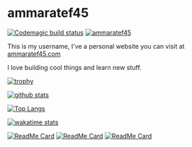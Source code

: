 # ammaratef45

[![Codemagic build status](https://api.codemagic.io/apps/5f8f8c503e7e085dff1ba90c/5f8f8c503e7e085dff1ba90b/status_badge.svg)](https://codemagic.io/apps/5f8f8c503e7e085dff1ba90c/5f8f8c503e7e085dff1ba90b/latest_build)
[![ammaratef45](https://komarev.com/ghpvc/?username=ammaratef45)](https://komarev.com/ghpvc/?username=ammaratef45)

This is my username, I've a personal website you can visit at [ammaratef45.com](http://www.ammaratef45.com)



I love building cool things and learn new stuff.

[![trophy](https://github-profile-trophy.vercel.app/?username=ammaratef45&theme=onedark)](https://github.com/ryo-ma/github-profile-trophy)

[![github stats](https://github-readme-stats.vercel.app/api?username=ammaratef45&theme=radical)](https://github.com/ammaratef45)


[![Top Langs](https://github-readme-stats.vercel.app/api/top-langs/?username=ammaratef45&theme=radical&langs_count=9&layout=compact)](https://github.com/ammaratef45)

[![wakatime stats](https://github-readme-stats.vercel.app/api/wakatime?username=ammaratef45&theme=radical)](https://github.com/anuraghazra/github-readme-stats)


[![ReadMe Card](https://github-readme-stats.vercel.app/api/pin/?username=ammaratef45&repo=dart_stack&theme=radical)](https://github.com/ammaratef45/dart_stack)
[![ReadMe Card](https://github-readme-stats.vercel.app/api/pin/?username=ammaratef45&repo=flutter_markdown_editor&theme=radical)](https://github.com/ammaratef45/flutter_markdown_editor)
[![ReadMe Card](https://github-readme-stats.vercel.app/api/pin/?username=ammaratef45&repo=ammaratef45&theme=radical)](https://github.com/ammaratef45/ammaratef45)



